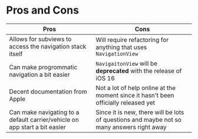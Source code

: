 # Pros and Cons
| Pros | Cons |
| ---- | ---- |
| Allows for subviews to access the navigation stack itself | Will require refactoring for anything that uses `NavigationView` |
| Can make progrommatic navigation a bit easier | `NavigaitonView` will be **deprecated** with the release of iOS 16 |
| Decent documentation from Apple | Not a lot of help online at the moment since it hasn't been officially released yet |
| Can make navigating to a default carrier/vehicle on app start a bit easier | Since it is new, there will be lots of questions and maybe not so many answers right away |